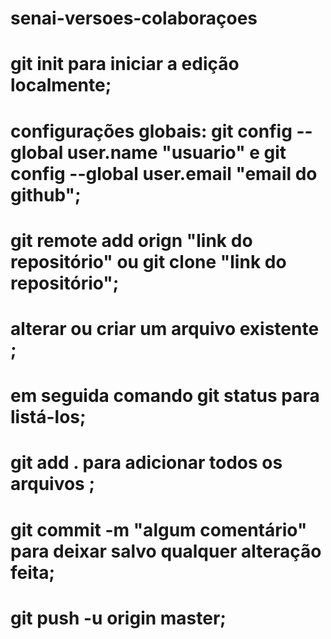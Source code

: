 # senai-versoes-colaboraçoes
# git  init  para iniciar a edição localmente;
# configurações globais: git  config --global user.name "usuario" e git config --global user.email "email do github";
# git remote add orign "link  do repositório" ou git clone "link do repositório";
#  alterar ou criar  um arquivo existente ;
# em seguida  comando git status para listá-los;
# git add . para adicionar todos os arquivos ;
# git commit -m "algum comentário" para deixar salvo qualquer alteração feita;
# git  push -u origin master;

